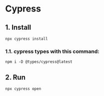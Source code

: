 # Cypress

## 1. Install

`npx cypress install`

### 1.1. cypress types with this command: 

`npm i -D @types/cypress@latest`

## 2. Run

`npx cypress open`